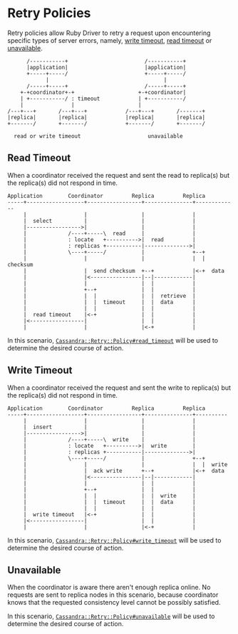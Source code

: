 # Retry Policies

Retry policies allow Ruby Driver to retry a request upon encountering specific types of server errors, namely, [write timeout](https://github.com/apache/cassandra/blob/trunk/doc/native_protocol_v2.spec#L760-L785), [read timeout](https://github.com/apache/cassandra/blob/trunk/doc/native_protocol_v2.spec#L786-L803) or [unavailable](https://github.com/apache/cassandra/blob/trunk/doc/native_protocol_v2.spec#L744-L754).

```ditaa
      /-----------+                        /-----------+
      |application|                        |application|
      +-----+-----/                        +-----+-----/
            |                                    |
      /-----+-----+                        /-----+-----+
    +-+coordinator+-+                    +-+coordinator|
    | +-----------/ : timeout            | +-----------/
    |               |                    |
/---+---+       /---+---+            /---+---+       /-------+
|replica|       |replica|            |replica|       |replica|
+-------/       +-------/            +-------/       +-------/

  read or write timeout                     unavailable
```

## Read Timeout

When a coordinator received the request and sent the read to replica(s) but the replica(s) did not respond in time.

```ditaa
Application        Coordinator         Replica         Replica
-----+------------------+-----------------+---------------+-------------
     |                  |                 |               |
     |  select          |                 |               |
     |----------------->|                 |               |
     |             /----+-----\  read     |               |
     |             : locate   +---------->|  read         |
     |             : replicas +-----------|-------------->|
     |             \----+-----/           |               +--+
     |                  |                 |               |  |  checksum
     |                  |  send checksum  +--+            |<-+  data
     |                  |<----------------|--|------------|
     |                  |                 |  |            |
     |                  +--+              |  |            |
     |                  |  |              |  |  retrieve  |
     |                  |  |  timeout     |  |  data      |
     |                  |  |              |  |            |
     |  read timeout    |<-+              |  |            |
     |<-----------------|                 |  |            |
     |                  |                 |<-+            |
```

In this scenario, [`Cassandra::Retry::Policy#read_timeout`](http://datastax.github.io/ruby-driver/api/retry/policy/#read_timeout-instance_method) will be used to determine the desired course of action.

## Write Timeout

When a coordinator received the request and sent the write to replica(s) but the replica(s) did not respond in time.

```ditaa
Application        Coordinator         Replica         Replica
-----+------------------+-----------------+---------------+----------
     |                  |                 |               |
     |  insert          |                 |               |
     |----------------->|                 |               |
     |             /----+-----\  write    |               |
     |             : locate   +---------->|  write        |
     |             : replicas +-----------|-------------->|
     |             \----+-----/           |               +--+
     |                  |                 |               |  |  write
     |                  |  ack write      +--+            |<-+  data
     |                  |<----------------|--|------------|
     |                  |                 |  |            |
     |                  +--+              |  |            |
     |                  |  |              |  |  write     |
     |                  |  |  timeout     |  |  data      |
     |                  |  |              |  |            |
     |  write timeout   |<-+              |  |            |
     |<-----------------|                 |  |            |
     |                  |                 |<-+            |
```

In this scenario, [`Cassandra::Retry::Policy#write_timeout`](http://datastax.github.io/ruby-driver/api/retry/policy/#write_timeout-instance_method) will be used to determine the desired course of action.

## Unavailable

When the coordinator is aware there aren't enough replica online. No requests are sent to replica nodes in this scenario, because coordinator knows that the requested consistency level cannot be possibly satisfied.

In this scenario, [`Cassandra::Retry::Policy#unavailable`](http://datastax.github.io/ruby-driver/api/retry/policy/#unavailable-instance_method) will be used to determine the desired course of action.
